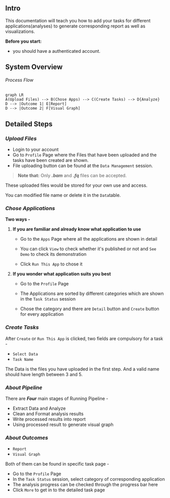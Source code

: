 ## Intro

This documentation will teach you how to add your tasks for different applications(analyses) to generate corresponding report as well as visualizations.

**Before you start:**

- you should have a authenticated account.

## System Overview

###### Process Flow

```mermaid
graph LR
A(Upload Files) --> B(Chose Apps) --> C(Create Tasks) --> D{Analyze}
D --> |Outcome 1| E[Report]
D --> |Outcome 2| F[Visual Graph]
```

## Detailed Steps

### *Upload Files*

- Login to your account 
- Go to `Profile` Page where the Files that have been uploaded and the tasks have been created are shown.
- File uploading button can be found at the `Data Management` session.

> **Note that:** Only ***.bam*** and ***.fq*** files can be accepted. 

These uploaded files would be stored for your own use and access.

You can modified file name or delete it in the `Data`table.

### *Chose Applications*

**Two ways -**

1. **If you are familiar and already know what application to use**

   - Go to the `Apps` Page where all the applications are shown in detail

   - You can click `View` to check whether it's published or not and `See Demo` to check its demonstration

   - Click `Run This App` to chose it

     

2. **If you wonder what application suits you best**

   - Go to the `Profile` Page

   - The Applications are sorted by different categories which are shown in the `Task Status` session

   - Chose the category and there are `Detail` button and `Create` button for every application

     

### *Create Tasks*

After `Create` or `Run This App` is clicked, two fields are compulsory for a task  -

- `Select Data`
- `Task Name`

The Data is the files you have uploaded in the first step. And a valid name should have length between 3 and 5.

### *About Pipeline*

There are ***Four*** main stages of Running Pipeline - 

- Extract Data and Analyze
- Clean and Format analysis results
- Write processed results into report
- Using processed result to generate visual graph

### *About Outcomes*

- `Report`
- `Visual Graph`

Both of them can be found in specific task page - 

- Go to the `Profile` Page
- In the `Task Status` session, select category of corresponding application
- The analysis progress can be checked through the progress bar here
- Click `More` to get in to the detailed task page
